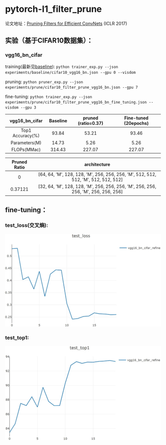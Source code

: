 # pytorch-l1_filter_prune

论文地址：[Pruning Filters for Efficient ConvNets](https://arxiv.org/abs/1608.08710) (ICLR 2017)

## 实验（基于CIFAR10数据集）：

### vgg16_bn_cifar

training(最新见[baseline](baseline_README.md)): ```python trainer_exp.py --json experiments/baseline/cifar10_vgg16_bn.json --gpu 0 --visdom```

pruning: ```python pruner_exp.py --json experiments/prune/cifar10_filter_prune_vgg16_bn.json --gpu 7```

fine-tuning: ```python trainer_exp.py --json experiments/prune/cifar10_filter_prune_vgg16_bn_fine_tuning.json --visdom --gpu 3```

|  vgg16_bn_cifar  | Baseline | pruned (ratio=0.37) | Fine-tuned (20epochs) |
| :--------------: | :------: | :-----------------: | :-------------------: |
| Top1 Accuracy(%) |  93.84   |        53.21        |        93.46          |
|  Parameters(M)   |  14.73   |        5.26         |         5.26          |
|   FLOPs(MMac)    |  314.43  |       227.07        |        227.07         |

|  Pruned Ratio |                                 architecture                                        |
| :-----------: | :---------------------------------------------------------------------------------: |
|       0       | [64, 64, 'M', 128, 128, 'M', 256, 256, 256, 'M', 512, 512, 512, 'M', 512, 512, 512] |
|    0.37121    | [32, 64, 'M', 128, 128, 'M', 256, 256, 256, 'M', 256, 256, 256, 'M', 256, 256, 256] |

## fine-tuning：

### test_loss(交叉熵):

![test_loss](imgs/l1_filter_prune/finetune_test_loss.jpg)

### test_top1:

![test_top1](imgs/l1_filter_prune/finetune_test_top1.jpg)